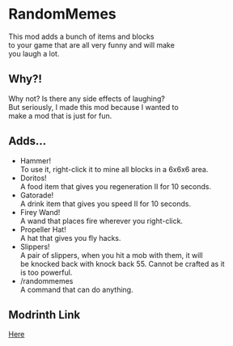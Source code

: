 # RandomMemes
This mod adds a bunch of items and blocks\
to your game that are all very funny and will make\
you laugh a lot.

## Why?!
Why not? Is there any side effects of laughing?\
But seriously, I made this mod because I wanted to\
make a mod that is just for fun.

## Adds...

- Hammer!\
  To use it, right-click it to mine all blocks in a 6x6x6 area.
- Doritos!\
  A food item that gives you regeneration II for 10 seconds.
- Gatorade!\
  A drink item that gives you speed II for 10 seconds.
- Firey Wand!\
  A wand that places fire wherever you right-click.
- Propeller Hat!\
  A hat that gives you fly hacks.
- Slippers!\
  A pair of slippers, when you hit a mob with them, it will\
  be knocked back with knock back 55. Cannot be crafted as it\
  is too powerful.
- /randommemes\
  A command that can do anything.

## Modrinth Link
[Here](https://modrinth.com/mod/randommemes)